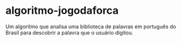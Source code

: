 # algoritmo-jogodaforca
Um algoritmo que analisa uma biblioteca de palavras em português do Brasil para descobrir a palavra que o usuário digitou.
